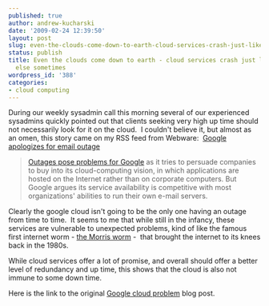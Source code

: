 ```yaml
---
published: true
author: andrew-kucharski
date: '2009-02-24 12:39:50'
layout: post
slug: even-the-clouds-come-down-to-earth-cloud-services-crash-just-like-everyone-else-sometimes
status: publish
title: Even the clouds come down to earth - cloud services crash just like everyone
  else sometimes
wordpress_id: '388'
categories:
- cloud computing
---
```


During our weekly sysadmin call this morning several of our experienced sysadmins quickly pointed out that clients seeking very high up time should not necessarily look for it on the cloud.  I couldn't believe it, but almost as an omen, this story came on my RSS feed from Webware:  [Google apologizes for email outage](http://news.cnet.com/8301-17939_109-10170636-2.html?part=rss&tag=feed&subj=Webware)


> [Outages pose problems for Google](http://news.cnet.com/8301-1023_3-9989019-93.html) as it tries to persuade companies to buy into its cloud-computing vision, in which applications are hosted on the Internet rather than on corporate computers. But Google argues its service availability is competitive with most organizations' abilities to run their own e-mail servers.


Clearly the google cloud isn't going to be the only one having an outage from time to time.  It seems to me that while still in the infancy, these services are vulnerable to unexpected problems, kind of like the famous first internet worm - [the Morris worm](http://en.wikipedia.org/wiki/Morris_worm) -  that brought the internet to its knees back in the 1980s.

While cloud services offer a lot of promise, and overall should offer a better level of redundancy and up time, this shows that the cloud is also not immune to some down time.

Here is the link to the original [Google cloud problem](http://googleblog.blogspot.com/2009/02/current-gmail-outage.html) blog post.
